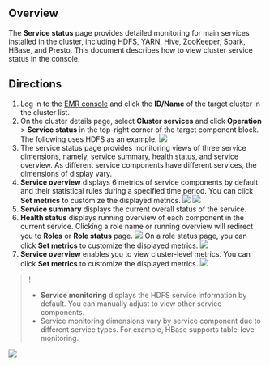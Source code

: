 ## Overview
The **Service status** page provides detailed monitoring for main services installed in the cluster, including HDFS, YARN, Hive, ZooKeeper, Spark, HBase, and Presto. This document describes how to view cluster service status in the console.

## Directions
1. Log in to the [EMR console](https://console.cloud.tencent.com/emr) and click the **ID/Name** of the target cluster in the cluster list.
2. On the cluster details page, select **Cluster services** and click **Operation** > **Service status** in the top-right corner of the target component block. The following uses HDFS as an example.
![](https://staticintl.cloudcachetci.com/yehe/backend-news/aQix759_%E5%9B%BD%E9%99%8526.png)
3. The service status page provides monitoring views of three service dimensions, namely, service summary, health status, and service overview. As different service components have different services, the dimensions of display vary.
4. **Service overview** displays 6 metrics of service components by default and their statistical rules during a specified time period. You can click **Set metrics** to customize the displayed metrics.
![](https://staticintl.cloudcachetci.com/yehe/backend-news/69h2639_%E5%9B%BD%E9%99%8527%E5%92%8C31.png)
![](https://staticintl.cloudcachetci.com/yehe/backend-news/pdsL052_%E5%9B%BD%E9%99%8528.png)
5. **Service summary** displays the current overall status of the service.
6. **Health status** displays running overview of each component in the current service. Clicking a role name or running overview will redirect you to **Roles** or **Role status** page.
![](https://staticintl.cloudcachetci.com/yehe/backend-news/JUTg277_%E5%9B%BD%E9%99%8529.png)
On a role status page, you can click **Set metrics** to customize the displayed metrics.
![](https://staticintl.cloudcachetci.com/yehe/backend-news/xBxE167_%E5%9B%BD%E9%99%8530.png)
7. **Service overview** enables you to view cluster-level metrics. You can click **Set metrics** to customize the displayed metrics.
![](https://staticintl.cloudcachetci.com/yehe/backend-news/69h2639_%E5%9B%BD%E9%99%8527%E5%92%8C31.png)
>!
>- **Service monitoring** displays the HDFS service information by default. You can manually adjust to view other service components.
>- Service monitoring dimensions vary by service component due to different service types. For example, HBase supports table-level monitoring.
>
![](https://staticintl.cloudcachetci.com/yehe/backend-news/Wr8h385_%E5%9B%BD%E9%99%8532.png)
